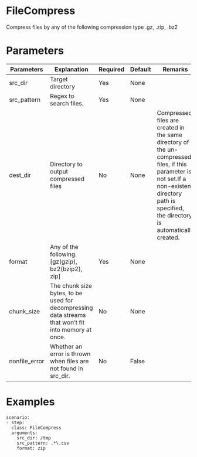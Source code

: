 # FileCompress
Compress files by any of the following compression type
.gz, .zip, .bz2

# Parameters
|Parameters|Explanation|Required|Default|Remarks|
|----------|-----------|--------|-------|-------|
|src_dir|Target directory|Yes|None||
|src_pattern|Regex to search files.|Yes|None||
|dest_dir|Directory to output compressed files|No|None|Compressed files are created in the same directory of the un-compressed files, if this parameter is not set.If a non-existent directory path is specified, the directory is automatically created.|
|format|Any of the following. [gz(gzip), bz2(bzip2), zip]|Yes|None||
|chunk_size|The chunk size bytes, to be used for decompressing data streams that won’t fit into memory at once.|No|None||
|nonfile_error|Whether an error is thrown when files are not found in src_dir.|No|False||

# Examples
```
scenario:
- step:
  class: FileCompress
  arguments:
    src_dir: /tmp
    src_pattern: .*\.csv
    format: zip
```
